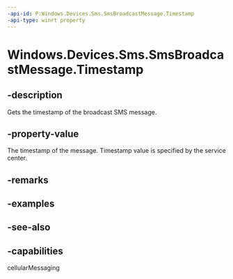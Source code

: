 ----api-id: P:Windows.Devices.Sms.SmsBroadcastMessage.Timestamp
-api-type: winrt property
---<!-- Property syntaxpublic Windows.Foundation.DateTime Timestamp { get; }--># Windows.Devices.Sms.SmsBroadcastMessage.Timestamp## -descriptionGets the timestamp of the broadcast SMS message.## -property-valueThe timestamp of the message. Timestamp value is specified by the service center.## -remarks## -examples## -see-also## -capabilitiescellularMessaging